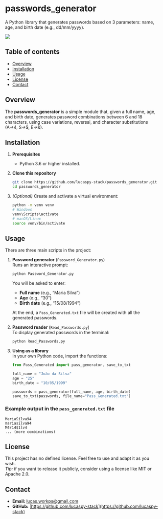 
# passwords_generator

A Python library that generates passwords based on 3 parameters: name, age, and birth date (e.g., dd/mm/yyyy).

<img src="https://skillicons.dev/icons?i=python" />

## Table of contents
- [Overview](#overview)
- [Installation](#installation)
- [Usage](#usage)
- [License](#license)
- [Contact](#contact)

## Overview
The **passwords_generator** is a simple module that, given a full name, age, and birth date, generates password combinations between 6 and 18 characters, using case variations, reversal, and character substitutions (A→4, S→$, E→&).

## Installation

1. **Prerequisites**  
   - Python 3.6 or higher installed.
2. **Clone this repository**  
   ```bash
   git clone https://github.com/lucaspy-stack/passwords_generator.git
   cd passwords_generator
   ```

3. *(Optional)* Create and activate a virtual environment:

   ```bash
   python -m venv venv
   # Windows
   venv\Scripts\activate
   # macOS/Linux
   source venv/bin/activate
   ```

## Usage

There are three main scripts in the project:

1. **Password generator** (`Password_Generator.py`)  
   Runs an interactive prompt:

   ```bash
   python Password_Generator.py
   ```

   You will be asked to enter:

   * **Full name** (e.g., “Maria Silva”)
   * **Age** (e.g., “30”)
   * **Birth date** (e.g., “15/08/1994”)

   At the end, a `Pass_Generated.txt` file will be created with all the generated passwords.

2. **Password reader** (`Read_Passwords.py`)  
   To display generated passwords in the terminal:

   ```bash
   python Read_Passwords.py
   ```

3. **Using as a library**  
   In your own Python code, import the functions:

   ```python
   from Pass_Generated import pass_generator, save_to_txt

   full_name = "João da Silva"
   age = "25"
   birth_date = "10/05/1999"

   passwords = pass_generator(full_name, age, birth_date)
   save_to_txt(passwords, file_name="Pass_Generated.txt")
   ```

### Example output in the `pass_generated.txt` file

```
MariaSilva94
mariasilva94
M4r14$1lv4
... (more combinations)
```

## License

This project has no defined license. Feel free to use and adapt it as you wish.  
*Tip:* if you want to release it publicly, consider using a license like MIT or Apache 2.0.

## Contact

* **Email:** [lucas.workps@gmail.com](mailto:lucas.workps@gmail.com)  
* **GitHub:** [https://github.com/lucaspy-stack](https://github.com/lucaspy-stack)  
